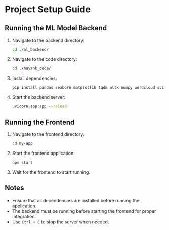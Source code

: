 # Project Setup Guide

## Running the ML Model Backend
1. Navigate to the backend directory:
   ```sh
   cd ./ml_backend/
   ```
2. Navigate to the code directory:
   ```sh
   cd ./mayank_code/
   ```
3. Install dependencies:
   ```sh
   pip install pandas seaborn matplotlib tqdm nltk numpy wordcloud scikit-learn bayesian-optimization
   ```
4. Start the backend server:
   ```sh
   uvicorn app:app --reload
   ```

## Running the Frontend
1. Navigate to the frontend directory:
   ```sh
   cd my-app
   ```
2. Start the frontend application:
   ```sh
   npm start
   ```
3. Wait for the frontend to start running.

## Notes
- Ensure that all dependencies are installed before running the application.
- The backend must be running before starting the frontend for proper integration.
- Use `Ctrl + C` to stop the server when needed.

